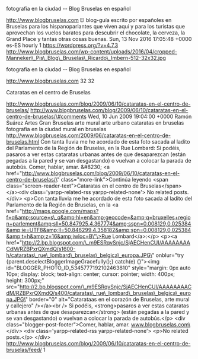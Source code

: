 fotografia en la ciudad -- Blog Bruselas en español

http://www.blogbruselas.com El blog-guía escrito por españoles en
Bruselas para los hispanoparlantes que viven aquí y para los turistas
que aprovechan los vuelos baratos para descubrir el chocolate, la
cerveza, la Grand Place y tantas otras cosas buenas. Sun, 13 Nov 2016
17:05:48 +0000 es-ES hourly 1 https://wordpress.org/?v=4.7.3
http://www.blogbruselas.com/wp-content/uploads/2016/04/cropped-Manneken\_Pis\_Blog\_Bruselas\_Ricardo\_Imbern-512-32x32.jpg

fotografia en la ciudad -- Blog Bruselas en español

http://www.blogbruselas.com 32 32

Cataratas en el centro de Bruselas

http://www.blogbruselas.com/blog/2009/06/10/cataratas-en-el-centro-de-bruselas/
http://www.blogbruselas.com/blog/2009/06/10/cataratas-en-el-centro-de-bruselas/\#comments
Wed, 10 Jun 2009 19:04:00 +0000 Ramón Suárez Artes Gran Bruselas arte
mural arte urbano cataratas en bruselas fotografia en la ciudad mural en
bruselas
http://www.blogbruselas.com/2009/06/cataratas-en-el-centro-de-bruselas.html
Con tanta lluvia me he acordado de esta foto sacada al ladito del
Parlamento de la Región de Bruselas, en la Rue Lombard: Si podéis,
pasaros a ver estas cataratas urbanas antes de que desaparezcan (están
pegadas a la pared y se van desgastando) o vuelvan a colocar la parada
de autobús. Comer, hablar, amar. &\#8230; \<a
href=\"http://www.blogbruselas.com/blog/2009/06/10/cataratas-en-el-centro-de-bruselas/\"
class=\"more-link\"\>Continúa leyendo \<span
class=\"screen-reader-text\"\>Cataratas en el centro de
Bruselas\</span\>\</a\>\<div class=\'yarpp-related-rss
yarpp-related-none\'\> No related posts. \</div\> \<p\>Con tanta lluvia
me he acordado de esta foto sacada al ladito del Parlamento de la Región
de Bruselas, en la \<a
href=\"http://maps.google.com/maps?f=q&amp;source=s\_q&amp;hl=en&amp;geocode=&amp;q=bruxelles+region+parlement&amp;sll=50.847925,4.367774&amp;sspn=0.008129,0.025384&amp;ie=UTF8&amp;ll=50.846299,4.358182&amp;spn=0.008129,0.025384&amp;t=h&amp;z=16&amp;iwloc=B\"\>Rue
Lombard\</a\>:\</p\> \<p\>\<a
href=\"http://2.bp.blogspot.com/\_m9ESRqvSnjc/SjAECHenCUI/AAAAAAAACdM/RZBPxrQXmdQ/s1600-h/cataratas\_rue\_lombard\_bruselas\_belgica\_europa.JPG\"
onblur=\"try {parent.deselectBloggerImageGracefully();} catch(e)
{}\"\>\<img id=\"BLOGGER\_PHOTO\_ID\_5345777192102463810\"
style=\"margin: 0px auto 10px; display: block; text-align: center;
cursor: pointer; width: 400px; height: 300px;\"
src=\"http://2.bp.blogspot.com/\_m9ESRqvSnjc/SjAECHenCUI/AAAAAAAACdM/RZBPxrQXmdQ/s400/cataratas\_rue\_lombard\_bruselas\_belgica\_europa.JPG\"
border=\"0\" alt=\"Catarataas en el corazón de Bruselas, arte mural y
callejero\" /\>\</a\>\<br /\> Si podéis, \<strong\>pasaros a ver estas
cataratas urbanas antes de que desaparezcan\</strong\> (están pegadas a
la pared y se van desgastando) o vuelvan a colocar la parada de
autobús.\</p\> \<div class=\"blogger-post-footer\"\>Comer, hablar, amar.
www.blogbruselas.com\</div\> \<div class=\'yarpp-related-rss
yarpp-related-none\'\> \<p\>No related posts.\</p\> \</div\>
http://www.blogbruselas.com/blog/2009/06/10/cataratas-en-el-centro-de-bruselas/feed/
1
